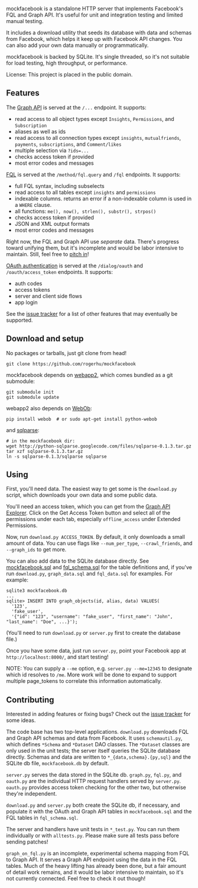 mockfacebook is a standalone HTTP server that implements Facebook's FQL and Graph API. It's useful for unit and integration testing and limited manual testing.

It includes a download utility that seeds its database with data and schemas from Facebook, which helps it keep up with Facebook API changes. You can also add your own data manually or programmatically.

mockfacebook is backed by SQLite. It's single threaded, so it's not suitable for load testing, high throughput, or performance.

License: This project is placed in the public domain.

## Features

The [Graph API](http://developers.facebook.com/docs/reference/api/) is served
at the `/...` endpoint. It supports:

* read access to all object types except `Insights`, `Permissions`, and `Subscription`
* aliases as well as ids
* read access to all connection types except `insights`, `mutualfriends`, `payments`, `subscriptions`, and `Comment/likes`
* multiple selection via `?ids=...`
* checks access token if provided
* most error codes and messages

[FQL](http://developers.facebook.com/docs/reference/fql/) is served at the
`/method/fql.query` and `/fql` endpoints. It supports:

* full FQL syntax, including subselects
* read access to all tables except `insights` and `permissions`
* indexable columns. returns an error if a non-indexable column is used in a `WHERE` clause.
* all functions: `me(), now(), strlen(), substr(), strpos()`
* checks access token if provided
* JSON and XML output formats
* most error codes and messages

Right now, the FQL and Graph API use _separate_ data. There's progress toward unifying them, but it's incomplete and would be labor intensive to maintain. Still, feel free to [pitch in](#Contributing)!

[OAuth authentication](http://developers.facebook.com/docs/authentication/) is served at the `/dialog/oauth` and `/oauth/access_token` endpoints. It supports:

* auth codes
* access tokens
* server and client side flows
* app login

See the [issue tracker](https://github.com/rogerhu/mockfacebook/issues) for a list of other features that may eventually be supported.


## Download and setup

No packages or tarballs, just git clone from head!

```
git clone https://github.com/rogerhu/mockfacebook
```

mockfacebook depends on [webapp2](http://webapp-improved.appspot.com/), which comes bundled as a git submodule:

```
git submodule init
git submodule update
```

webapp2 also depends on [WebOb](http://www.webob.org/):

```
pip install webob  # or sudo apt-get install python-webob
```

and [sqlparse](http://code.google.com/p/python-sqlparse/):

```
# in the mockfacebook dir:
wget http://python-sqlparse.googlecode.com/files/sqlparse-0.1.3.tar.gz
tar xzf sqlparse-0.1.3.tar.gz
ln -s sqlparse-0.1.3/sqlparse sqlparse
```


## Using

First, you'll need data. The easiest way to get some is the `download.py` script, which downloads your own data and some public data.

You'll need an access token, which you can get from the [Graph API Explorer](http://developers.facebook.com/tools/explorer). Click on the Get Access Token button and select all of the permissions under each tab, especially `offline_access` under Extended Permissions.

Now, run `download.py ACCESS_TOKEN`. By default, it only downloads a small amount of data. You can use flags like `--num_per_type`, `--crawl_friends`, and `--graph_ids` to get more.

You can also add data to the SQLite database directly. See [mockfacebook.sql](https://github.com/rogerhu/mockfacebook/blob/master/mockfacebook.sql) and [fql_schema.sql](https://github.com/rogerhu/mockfacebook/blob/master/fql_schema.sql) for the table definitions and, if you've run `download.py`, `graph_data.sql` and `fql_data.sql` for examples. For example:

```
sqlite3 mockfacebook.db
...
sqlite> INSERT INTO graph_objects(id, alias, data) VALUES(
  '123',
  'fake_user',
  '{"id": "123", "username": "fake_user", "first_name": "John", "last_name": "Doe", ...}');
```

(You'll need to run `download.py` or `server.py` first to create the database file.)

Once you have some data, just run `server.py`, point your Facebook app at `http://localhost:8000/`, and start testing!

NOTE: You can supply a `--me` option, e.g. `server.py --me=12345` to designate which id resolves to `/me`. More work will be done to expand to support multiple page_tokens to correlate this information automatically.

## Contributing

Interested in adding features or fixing bugs? Check out the [issue tracker](https://github.com/rogerhu/mockfacebook/issues) for some ideas.

The code base has two top-level applications. `download.py` downloads FQL and Graph API schemas and data from Facebook. It uses `schemautil.py`, which defines `*Schema` and `*Dataset` DAO classes. The `*Dataset` classes are only used in the unit tests; the server itself queries the SQLite database directly. Schemas and data are written to `*_{data,schema}.{py,sql}` and the SQLite db file, `mockfacebook.db` by default.

`server.py` serves the data stored in the SQLite db. `graph.py`, `fql.py`, and `oauth.py` are the individual HTTP request handlers served by `server.py`. `oauth.py` provides access token checking for the other two, but otherwise they're independent.

`download.py` and `server.py` both create the SQLite db, if necessary, and populate it with the OAuth and Graph API tables in `mockfacebook.sql` and the FQL tables in `fql_schema.sql`.

The server and handlers have unit tests in `*_test.py`. You can run them individually or with `alltests.py`. Please make sure all tests pass before sending patches!

`graph_on_fql.py` is an incomplete, experimental schema mapping from FQL to Graph API. It serves a Graph API endpoint using the data in the FQL tables. Much of the heavy lifting has already been done, but a fair amount of detail work remains, and it would be labor intensive to maintain, so it's not currently connected. Feel free to check it out though!
